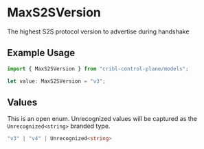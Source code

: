 # MaxS2SVersion

The highest S2S protocol version to advertise during handshake

## Example Usage

```typescript
import { MaxS2SVersion } from "cribl-control-plane/models";

let value: MaxS2SVersion = "v3";
```

## Values

This is an open enum. Unrecognized values will be captured as the `Unrecognized<string>` branded type.

```typescript
"v3" | "v4" | Unrecognized<string>
```